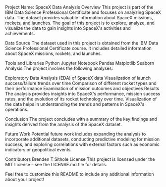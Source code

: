 Project Name: SpaceX Data Analysis
Overview
This project is part of the IBM Data Science Professional Certificate and focuses on analyzing SpaceX data. The dataset provides valuable information about SpaceX missions, rockets, and launches. The goal of this project is to explore, analyze, and visualize the data to gain insights into SpaceX's activities and achievements.

Data Source
The dataset used in this project is obtained from the IBM Data Science Professional Certificate course. It includes detailed information about SpaceX missions, rockets, and launches.

Tools and Libraries
Python
Jupyter Notebook
Pandas
Matplotlib
Seaborn
Analysis
The project involves the following analyses:

Exploratory Data Analysis (EDA) of SpaceX data
Visualization of launch success/failure trends over time
Comparison of different rocket types and their performance
Examination of mission outcomes and objectives
Results
The analysis provides insights into SpaceX's performance, mission success rates, and the evolution of its rocket technology over time. Visualization of the data helps in understanding the trends and patterns in SpaceX's operations.

Conclusion
The project concludes with a summary of the key findings and insights derived from the analysis of the SpaceX dataset.

Future Work
Potential future work includes expanding the analysis to incorporate additional datasets, conducting predictive modeling for mission success, and exploring correlations with external factors such as economic indicators or geopolitical events.

Contributors
Brenden T Sithole
License
This project is licensed under the MIT License - see the LICENSE.md file for details.

Feel free to customize this README to include any additional information about your project!
